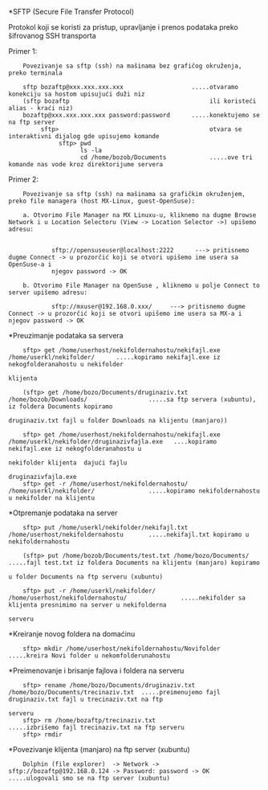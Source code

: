 *SFTP (Secure File Transfer Protocol) 

Protokol koji se koristi za pristup, upravljanje i prenos podataka preko šifrovanog SSH transporta


   Primer 1:
        
        Povezivanje sa sftp (ssh) na mašinama bez grafičog okruženja, preko terminala
        
        sftp bozaftp@xxx.xxx.xxx.xxx                   .....otvaramo konekciju sa hostom upisujući duži niz 
        (sftp bozaftp                                       ili koristeći alias - kraći niz)
        bozaftp@xxx.xxx.xxx.xxx password:password      .....konektujemo se na ftp server
             sftp>                                          otvara se interaktivni dijalog gde upisujemo komande 
                  sftp> pwd
                        ls -la
                        cd /home/bozob/Documents            .....ove tri komande nas vode kroz direktorijume servera
        
        
   Primer 2:
        
        Povezivanje sa sftp (ssh) na mašinama sa grafičkim okruženjem, preko file managera (host MX-Linux, guest-OpenSuse):
        
        a. Otvorimo File Manager na MX Linuxu-u, kliknemo na dugme Browse Network i u Location Selectoru (View -> Location Selector ->) upišemo adresu:
              
                
                sftp://opensuseuser@localhost:2222      ---> pritisnemo dugme Connect -> u prozorčić koji se otvori upišemo ime usera sa OpenSuse-a i 
                njegov password -> OK
                     
        b. Otvorimo File Manager na OpenSuse , kliknemo u polje Connect to server upišemo adresu:
              
                sftp://mxuser@192.168.0.xxx/     ---> pritisnemo dugme Connect -> u prozorčić koji se otvori upišemo ime usera sa MX-a i njegov password -> OK       
                        
    
        
        
  *Preuzimanje podataka sa servera                

        sftp> get /home/userhost/nekifoldernahostu/nekifajl.exe /home/userkl/nekifolder/      .....kopiramo nekifajl.exe iz nekogfolderanahostu u nekifolder 
                                                                                                   klijenta
        
        (sftp> get /home/bozo/Documents/druginaziv.txt /home/bozob/Downloads/                 .....sa ftp servera (xubuntu), iz foldera Documents kopiramo 
                                                                                                   druginaziv.txt fajl u folder Downloads na klijentu (manjaro))
                                                                                                   
        sftp> get /home/userhost/nekifoldernahostu/nekifajl.exe /home/userkl/nekifolder/druginazivfajla.exe   ....kopiramo nekifajl.exe iz nekogfolderanahostu u 
                                                                                                                  nekifolder klijenta  dajući fajlu 
                                                                                                                  druginazivfajla.exe
        sftp> get -r /home/userhost/nekifoldernahostu/ /home/userkl/nekifolder/               .....kopiramo nekifoldernahostu u nekifolder na klijentu
        
        
 *Otpremanje podataka na server
    
        sftp> put /home/userkl/nekifolder/nekifajl.txt /home/userhost/nekifoldernahostu       .....nekifajl.txt kopiramo u nekifoldernahostu
        
        (sftp> put /home/bozob/Documents/test.txt /home/bozo/Documents/                       .....fajl test.txt iz foldera Documents na klijentu (manjaro) kopiramo 
                                                                                                   u folder Documents na ftp serveru (xubuntu)
        
        sftp> put -r /home/userkl/nekifolder/ /home/userhost/nekifoldernahostu/               .....nekifolder sa klijenta presnimimo na server u nekifolderna 
                                                                                                   serveru
        
  *Kreiranje novog foldera na domaćinu
    
        sftp> mkdir /home/userhost/nekifoldernahostu/Novifolder                               .....kreira Novi folder u nekomfolderunahostu
        
  *Preimenovanje i brisanje fajlova i foldera na serveru
       
        sftp> rename /home/bozo/Documents/druginaziv.txt /home/bozo/Documents/trecinaziv.txt  .....preimenujemo fajl druginaziv.txt fajl u trecinaziv.txt na ftp 
                                                                                                   serveru
        sftp> rm /home/bozaftp/trecinaziv.txt                                                 .....izbrišemo fajl trecinaziv.txt na ftp serveru
        sftp> rmdir 
  
 *Povezivanje klijenta (manjaro) na ftp server (xubuntu)
 
        Dolphin (file explorer)  -> Network -> sftp://bozaftp@192.168.0.124 -> Password: password -> OK   .....ulogovali smo se na ftp server (xubuntu)  
 
 